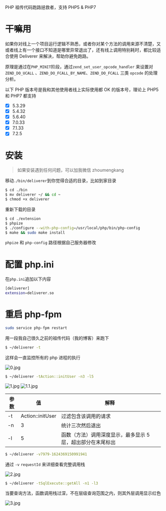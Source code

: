 PHP 祖传代码跑路拯救者，支持 PHP5 & PHP7

# 干嘛用

如果你对线上一个项目运行逻辑不熟悉，或者你对某个方法的调用来源不清楚，又或者线上有一个接口不知道是哪里异常退出了，还有线上调用特别耗时，都比较适合使用 Deliverer 来解决，帮助你避免跑路。

原理是通过在`PHP_MINIT`阶段，通过`zend_set_user_opcode_handler` 来设置对 `ZEND_DO_UCALL` 、`ZEND_DO_FCALL_BY_NAME`、`ZEND_DO_FCALL` 三类 `opcode` 的处理分析。

以下 PHP 版本号是我和其他使用者线上实际使用都 OK 的版本号，理论上 PHP5 和 PHP7 都支持

- [x] 5.3.29
- [x] 5.4.32
- [x] 5.6.40
- [x] 7.0.33
- [x] 7.1.33
- [x] 7.2.5

# 安装

> 如果安装遇到任何问题，可以加我微信 zhoumengkang

移动`./bin/deliverer`到你觉得合适的目录，比如到家目录

```bash
$ cd ./bin
$ mv deliverer ~/ && cd ~
$ chmod +x deliverer
``` 
重新下载的目录
```bash
$ cd ./extension
$ phpize
$ ./configure --with-php-config=/usr/local/php/bin/php-config
$ make && sudo make install
```

`phpize` 和 `php-config` 路径根据自己服务器修改

# 配置 php.ini
在`php.ini`追加以下内容
```bash
[deliverer]
extension=deliverer.so
```
# 重启 php-fpm
```bash
sudo service php-fpm restart
```

用一段我自己很久之前的祖传代码（我的博客）来跑下
```bash
$ ~/deliverer -t
```
这样会一直监控所有的 php 进程的执行

![0.jpg](https://static.mengkang.net/upload/image/2021/0623/1624420468155102.jpg)


```bash
$ ~/deliverer -tAction::initUser -n3 -l5
```

![1.jpg](https://static.mengkang.net/upload/image/2021/0623/1624420481407372.jpg)
![1.1.jpg](https://static.mengkang.net/upload/image/2021/0623/1624420488305285.jpg)


参数 | 值 | 解释
-----|-----|-----
-t | Action::initUser | 过滤包含该调用的请求
-n | 3 | 统计三次然后退出
-l | 5 | 函数（方法）调用深度显示，最多显示 5 层，超出部分在末尾标出


```bash
$ ~/deliverer -v7979-1624369150991941
```
通过 `-v` `requestId` 来详细查看完整调用栈

![2.jpg](https://static.mengkang.net/upload/image/2021/0623/1624420502378165.jpg)


```bash
$ ~/deliverer -tSqlExecute::getAll -n1 -l3
```

当要查询方法，函数调用栈过深，不在层级查询范围之内，则其外层调用显示红色

![3.jpg](https://static.mengkang.net/upload/image/2021/0623/1624420511944914.jpg)